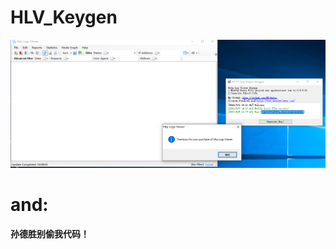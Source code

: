 # HLV_Keygen



![image-20210805144259051](/images/README/image-20210805144259051.png)

# and:

**孙德胜别偷我代码！**

